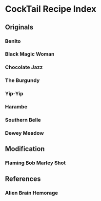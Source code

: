 # CockTail Recipe Index


## Originals

### Benito

### Black Magic Woman

### Chocolate Jazz

### The Burgundy

### Yip-Yip

### Harambe

### Southern Belle

### Dewey Meadow


## Modification

### Flaming Bob Marley Shot


## References

### Alien Brain Hemorage
